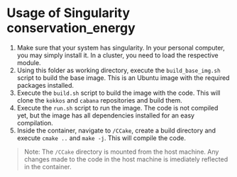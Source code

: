# Usage of Singularity conservation_energy

1. Make sure that your system has singularity. In your personal computer, you
may simply install it. In a cluster, you need to load the respective module.
2. Using this folder as working directory, execute the `build_base_img.sh`
script to build the base image. This is an Ubuntu image with the required
packages installed.
3. Execute the `build.sh` script to build the image with the code. This will
clone the `kokkos` and `cabana` repositories and build them.
4. Execute the `run.sh` script to run the image. The code is not compiled yet,
but the image has all dependencies installed for an easy compilation.
5. Inside the container, navigate to `/CCake`, create a build directory and
execute `cmake ..` and `make -j`. This will compile the code.

> Note: The `/CCake` directory is mounted from the host machine. Any changes
> made to the code in the host machine is imediately reflected in the container.

